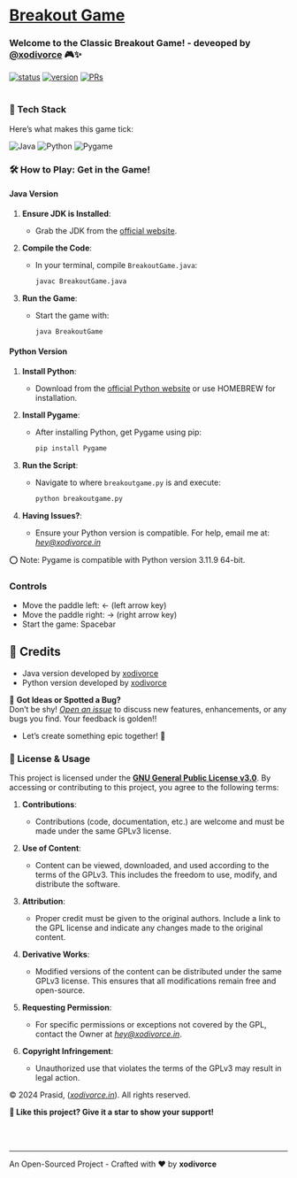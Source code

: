 # [Breakout Game](https://en.wikipedia.org/wiki/Breakout_(video_game))

### Welcome to the Classic Breakout Game! - deveoped by [@xodivorce](https://instagram.com/xodivorce) 🎮✨
[![status](https://img.shields.io/badge/status-active-brightgreen.svg?style=flat)](https://github.com/xodivorce/Breakout-game)
[![version](https://img.shields.io/badge/version-v1.3.3-yellow.svg?style=flat)](https://github.com/xodivorce/Breakout-game)
[![PRs](https://img.shields.io/badge/PRs-welcome-blue.svg?style=flat)](https://github.com/xodivorce/Breakout-game)
<br></br>

### 📌 Tech Stack

Here’s what makes this game tick:

![Java](https://img.shields.io/badge/Java-%23F7DF1E.svg?style=for-the-badge&logo=java&logoColor=white)
![Python](https://img.shields.io/badge/Python-%2314354C.svg?style=for-the-badge&logo=python&logoColor=white)
![Pygame](https://img.shields.io/badge/Pygame-%2338503D.svg?style=for-the-badge&logo=pygame&logoColor=white)

### 🛠️ How to Play: Get in the Game!

#### Java Version

1. **Ensure JDK is Installed**:
   - Grab the JDK from the [official website](https://www.oracle.com/java/technologies/javase-jdk11-downloads.html).

2. **Compile the Code**:
   - In your terminal, compile `BreakoutGame.java`:
     ```bash
     javac BreakoutGame.java
     ```

3. **Run the Game**:
   - Start the game with:
     ```bash
     java BreakoutGame
     ```

#### Python Version

1. **Install Python**:
   - Download from the [official Python website](https://www.python.org/downloads/) or use HOMEBREW for installation.

2. **Install Pygame**:
   - After installing Python, get Pygame using pip:
     ```bash
     pip install Pygame
     ```

3. **Run the Script**:
   - Navigate to where `breakoutgame.py` is and execute:
     ```bash
     python breakoutgame.py
     ```

4. **Having Issues?**:
   - Ensure your Python version is compatible. For help, email me at:
     *hey@xodivorce.in*

⭕ Note: Pygame is compatible with Python version 3.11.9 64-bit.

### Controls

- Move the paddle left: ← (left arrow key)
- Move the paddle right: → (right arrow key)
- Start the game: Spacebar

## 🌟 Credits

- Java version developed by [xodivorce](https://github.com/xodivorce)
- Python version developed by [xodivorce](https://github.com/xodivorce)

🚀 **Got Ideas or Spotted a Bug?**  
Don’t be shy! [*Open an issue*](https://github.com/xodivorce/Breakout-game/issues) to discuss new features, enhancements, or any bugs you find. Your feedback is golden!!

- Let’s create something epic together! 🌟

### 📝 License & Usage

This project is licensed under the [**GNU General Public License v3.0**](LICENSE). By accessing or contributing to this project, you agree to the following terms:

1. **Contributions**:
   - Contributions (code, documentation, etc.) are welcome and must be made under the same GPLv3 license.

2. **Use of Content**:
   - Content can be viewed, downloaded, and used according to the terms of the GPLv3. This includes the freedom to use, modify, and distribute the software.

3. **Attribution**:
   - Proper credit must be given to the original authors. Include a link to the GPL license and indicate any changes made to the original content.

4. **Derivative Works**:
   - Modified versions of the content can be distributed under the same GPLv3 license. This ensures that all modifications remain free and open-source.

5. **Requesting Permission**:
   - For specific permissions or exceptions not covered by the GPL, contact the Owner at *hey@xodivorce.in*.

6. **Copyright Infringement**:
   - Unauthorized use that violates the terms of the GPLv3 may result in legal action.

© 2024 Prasid, ([*xodivorce.in*](https://www.xodivorce.in)). All rights reserved.

**🌟 Like this project? Give it a star to show your support!**

<br></br>

****

An Open-Sourced Project - Crafted with ❤️ by **xodivorce**

